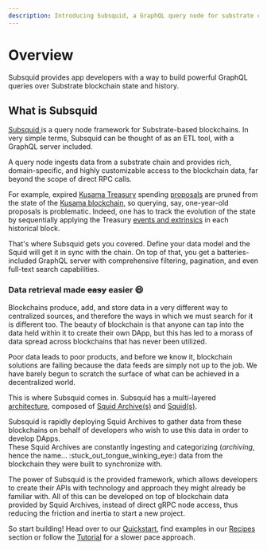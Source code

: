 ```yaml
---
description: Introducing Subsquid, a GraphQL query node for substrate chains.
---
```


# Overview

Subsquid provides app developers with a way to build powerful GraphQL queries over Substrate blockchain state and history.

## What is Subsquid

[Subsquid ](https://subsquid.io)is a query node framework for Substrate-based blockchains. In very simple terms, Subsquid can be thought of as an ETL tool, with a GraphQL server included.

A query node ingests data from a substrate chain and provides rich, domain-specific, and highly customizable access to the blockchain data, far beyond the scope of direct RPC calls.

For example, expired [Kusama Treasury](https://wiki.polkadot.network/docs/en/learn-treasury) spending [proposals](https://kusama.subscan.io/event?module=Treasury\&event=Proposed) are pruned from the state of the [Kusama blockchain](https://polkascan.io/kusama), so querying, say, one-year-old proposals is problematic. Indeed, one has to track the evolution of the state by sequentially applying the Treasury [events and extrinsics](key-concepts/substrate.md) in each historical block.

That's where Subsquid gets you covered. Define your data model and the Squid will get it in sync with the chain. On top of that, you get a batteries-included GraphQL server with comprehensive filtering, pagination, and even full-text search capabilities.

### Data retrieval made ~~easy~~ easier :smile:

Blockchains produce, add, and store data in a very different way to centralized sources, and therefore the ways in which we must search for it is different too. The beauty of blockchain is that anyone can tap into the data held within it to create their own DApp, but this has led to a morass of data spread across blockchains that has never been utilized.

Poor data leads to poor products, and before we know it, blockchain solutions are failing because the data feeds are simply not up to the job. We have barely begun to scratch the surface of what can be achieved in a decentralized world.

This is where Subsquid comes in. Subsquid has a multi-layered [architecture](key-concepts/architecture.md), composed of [Squid Archive(s)](key-concepts/architecture.md#squid-archive) and [Squid(s)](key-concepts/architecture.md#squid).

Subsquid is rapidly deploying Squid Archives to gather data from these blockchains on behalf of developers who wish to use this data in order to develop DApps.\
These Squid Archives are constantly ingesting and categorizing (_archiving_, hence the name... :stuck\_out\_tongue\_winking\_eye:) data from the blockchain they were built to synchronize with.

The power of Subsquid is the provided framework, which allows developers to create their APIs with technology and approach they might already be familiar with. All of this can be developed on top of blockchain data provided by Squid Archives, instead of direct gRPC node access, thus reducing the friction and inertia to start a new project.

So start building! Head over to our [Quickstart](quickstart.md), find examples in our [Recipes](recipes/) section or follow the [Tutorial](tutorial/) for a slower pace approach.
